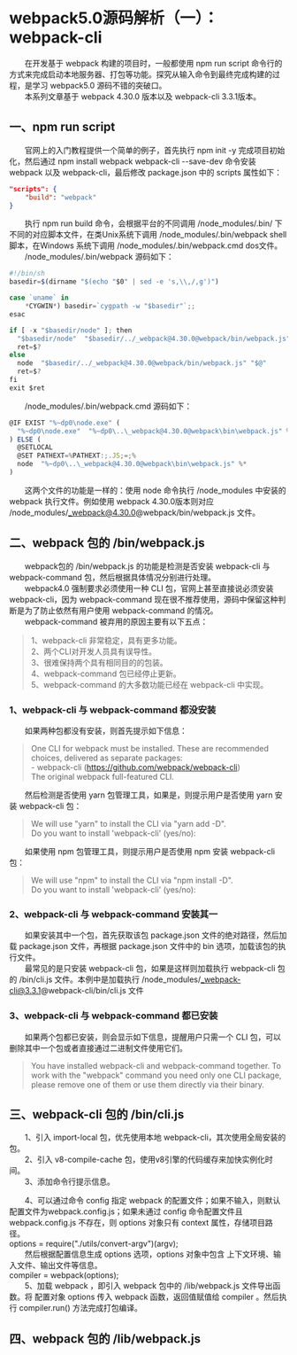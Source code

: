 # webpack5.0源码解析（一）：webpack-cli
&emsp;&emsp;在开发基于 webpack 构建的项目时，一般都使用 npm run script 命令行的方式来完成启动本地服务器、打包等功能。探究从输入命令到最终完成构建的过程，是学习 webpack5.0 源码不错的突破口。<br/>
&emsp;&emsp;本系列文章基于 webpack 4.30.0 版本以及 webpack-cli 3.3.1版本。<br/>
## 一、npm run script
&emsp;&emsp;官网上的入门教程提供一个简单的例子，首先执行 npm init -y 完成项目初始化，然后通过 npm install webpack webpack-cli --save-dev 命令安装 webpack 以及 webpack-cli，最后修改 package.json 中的 scripts 属性如下：<br/>
```json
"scripts": {
    "build": "webpack"
}
```
&emsp;&emsp;执行 npm run build 命令，会根据平台的不同调用 /node_modules/.bin/ 下不同的对应脚本文件，在类Unix系统下调用 /node_modules/.bin/webpack shell 脚本，在Windows 系统下调用 /node_modules/.bin/webpack.cmd dos文件。<br/>
&emsp;&emsp;/node_modules/.bin/webpack 源码如下：<br/>
```js
#!/bin/sh
basedir=$(dirname "$(echo "$0" | sed -e 's,\\,/,g')")

case `uname` in
    *CYGWIN*) basedir=`cygpath -w "$basedir"`;;
esac

if [ -x "$basedir/node" ]; then
  "$basedir/node"  "$basedir/../_webpack@4.30.0@webpack/bin/webpack.js" "$@"
  ret=$?
else 
  node  "$basedir/../_webpack@4.30.0@webpack/bin/webpack.js" "$@"
  ret=$?
fi
exit $ret
```
&emsp;&emsp;/node_modules/.bin/webpack.cmd 源码如下：<br/>
```js
@IF EXIST "%~dp0\node.exe" (
  "%~dp0\node.exe"  "%~dp0\..\_webpack@4.30.0@webpack\bin\webpack.js" %*
) ELSE (
  @SETLOCAL
  @SET PATHEXT=%PATHEXT:;.JS;=;%
  node  "%~dp0\..\_webpack@4.30.0@webpack\bin\webpack.js" %*
)
```
&emsp;&emsp;这两个文件的功能是一样的：使用 node 命令执行 /node_modules 中安装的 webpack 执行文件。例如使用 webpack 4.30.0版本则对应 /node_modules/_webpack@4.30.0@webpack/bin/webpack.js 文件。<br/>
## 二、webpack 包的 /bin/webpack.js
&emsp;&emsp;webpack包的 /bin/webpack.js 的功能是检测是否安装 webpack-cli 与 webpack-command 包，然后根据具体情况分别进行处理。<br/>
&emsp;&emsp;webpack4.0 强制要求必须使用一种 CLI 包，官网上甚至直接说必须安装 webpack-cli，因为 webpack-command 现在很不推荐使用，源码中保留这种判断是为了防止依然有用户使用 webpack-command 的情况。<br/>
&emsp;&emsp;webpack-command 被弃用的原因主要有以下五点：<br/>
> 1、webpack-cli 非常稳定，具有更多功能。<br/>
> 2、两个CLI对开发人员具有误导性。<br/>
> 3、很难保持两个具有相同目的的包装。<br/>
> 4、webpack-command 包已经停止更新。<br/>
> 5、webpack-command 的大多数功能已经在 webpack-cli 中实现。<br/>

### 1、webpack-cli 与 webpack-command 都没安装
&emsp;&emsp;如果两种包都没有安装，则首先提示如下信息：<br/>
> One CLI for webpack must be installed. These are recommended choices, delivered as separate packages:<br/>
> \- webpack-cli (https://github.com/webpack/webpack-cli)<br/>
>   The original webpack full-featured CLI.<br/>

&emsp;&emsp;然后检测是否使用 yarn 包管理工具，如果是，则提示用户是否使用 yarn 安装 webpack-cli 包：<br/>
> We will use "yarn" to install the CLI via "yarn add -D".<br/>
> Do you want to install 'webpack-cli' (yes/no):<br/>

&emsp;&emsp;如果使用 npm 包管理工具，则提示用户是否使用 npm 安装 webpack-cli 包：<br/>
> We will use "npm" to install the CLI via "npm install -D".<br/>
> Do you want to install 'webpack-cli' (yes/no):<br/>

### 2、webpack-cli 与 webpack-command 安装其一
&emsp;&emsp;如果安装其中一个包，首先获取该包 package.json 文件的绝对路径，然后加载 package.json 文件，再根据 package.json 文件中的 bin 选项，加载该包的执行文件。<br/>
&emsp;&emsp;最常见的是只安装 webpack-cli 包，如果是这样则加载执行 webpack-cli 包的 /bin/cli.js 文件。本例中是加载执行 /node_modules/_webpack-cli@3.3.1@webpack-cli/bin/cli.js 文件<br/>
### 3、webpack-cli 与 webpack-command 都已安装
&emsp;&emsp;如果两个包都已安装，则会显示如下信息，提醒用户只需一个 CLI 包，可以删除其中一个包或者直接通过二进制文件使用它们。<br/>
> You have installed webpack-cli and webpack-command together. To work with the "webpack" command you need only one CLI package, please remove one of them or use them directly via their binary.<br/>

## 三、webpack-cli 包的 /bin/cli.js
&emsp;&emsp;1、引入 import-local 包，优先使用本地 webpack-cli，其次使用全局安装的包。<br/>
&emsp;&emsp;2、引入 v8-compile-cache 包，使用v8引擎的代码缓存来加快实例化时间。<br/>
&emsp;&emsp;3、添加命令行提示信息。<br/>
<!-- &emsp;&emsp;4、可以通过命令 config 指定 webpack 的配置文件；如果不输入，则默认配置文件为webpack.config.js；如果未通过 config 命令配置文件且 webpack.config.js 文件不存在，则使用默认配置。<br/> -->
&emsp;&emsp;4、可以通过命令 config 指定 webpack 的配置文件；如果不输入，则默认配置文件为webpack.config.js；如果未通过 config 命令配置文件且 webpack.config.js 不存在，则 options 对象只有 context 属性，存储项目路径。<br/>
options = require("./utils/convert-argv")(argv);<br/>
&emsp;&emsp;然后根据配置信息生成 options 选项，options 对象中包含 上下文环境、输入文件、输出文件等信息。<br/>
compiler = webpack(options);<br/>
&emsp;&emsp;5、加载 webpack ，即引入 webpack 包中的 /lib/webpack.js 文件导出函数。将 配置对象 options 传入 webpack 函数，返回值赋值给 compiler 。然后执行 compiler.run() 方法完成打包编译。<br/>
## 四、webpack 包的 /lib/webpack.js
&emsp;&emsp;<br/>
&emsp;&emsp;<br/>
&emsp;&emsp;<br/>
